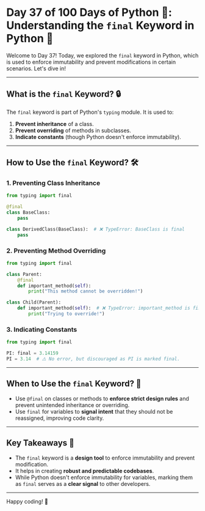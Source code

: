 # Day 37 of 100 Days of Python 🐍: Understanding the `final` Keyword in Python 🚀  

Welcome to Day 37! Today, we explored the `final` keyword in Python, which is used to enforce immutability and prevent modifications in certain scenarios. Let's dive in!  

---

## What is the `final` Keyword? 🔒  

The `final` keyword is part of Python's `typing` module. It is used to:  
1. **Prevent inheritance** of a class.  
2. **Prevent overriding** of methods in subclasses.  
3. **Indicate constants** (though Python doesn't enforce immutability).  

---

## How to Use the `final` Keyword? 🛠️  

### 1. Preventing Class Inheritance  
```python  
from typing import final  

@final  
class BaseClass:  
    pass  

class DerivedClass(BaseClass):  # ❌ TypeError: BaseClass is final  
    pass  
```  

### 2. Preventing Method Overriding  
```python  
from typing import final  

class Parent:  
    @final  
    def important_method(self):  
        print("This method cannot be overridden!")  

class Child(Parent):  
    def important_method(self):  # ❌ TypeError: important_method is final  
        print("Trying to override!")  
```  

### 3. Indicating Constants  
```python  
from typing import final  

PI: final = 3.14159  
PI = 3.14  # ⚠️ No error, but discouraged as PI is marked final.  
```  

---

## When to Use the `final` Keyword? 🤔  

- Use `@final` on classes or methods to **enforce strict design rules** and prevent unintended inheritance or overriding.  
- Use `final` for variables to **signal intent** that they should not be reassigned, improving code clarity.  

---

## Key Takeaways 📝  

- The `final` keyword is a **design tool** to enforce immutability and prevent modification.  
- It helps in creating **robust and predictable codebases**.  
- While Python doesn't enforce immutability for variables, marking them as `final` serves as a **clear signal** to other developers.  

---

Happy coding! 🎉  